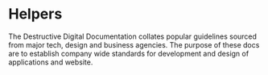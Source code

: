 # Helpers

The Destructive Digital Documentation collates popular guidelines sourced from major tech, design and business agencies. The purpose of these docs are to establish company wide standards for development and design of applications and website.

